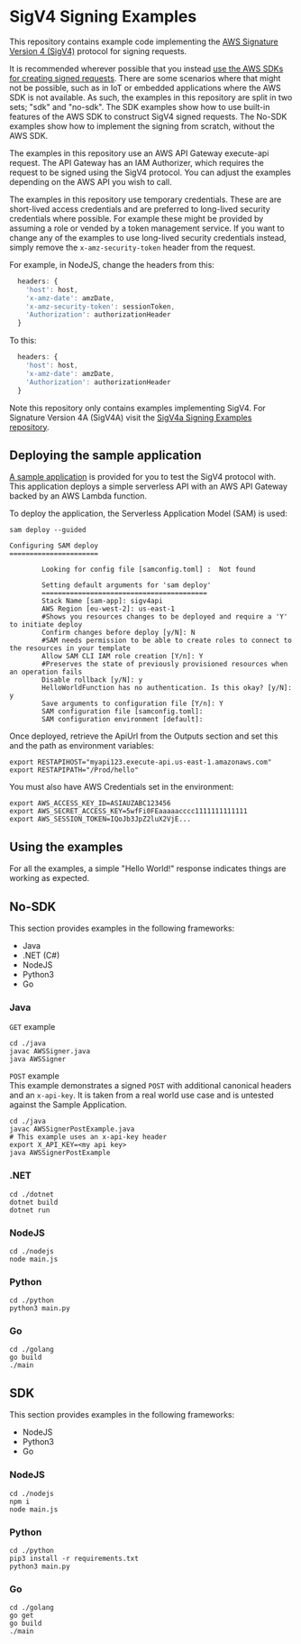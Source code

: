 # SigV4 Signing Examples

This repository contains example code implementing the [AWS Signature Version 4 (SigV4)](https://docs.aws.amazon.com/IAM/latest/UserGuide/reference_aws-signing.html) protocol for signing requests.

It is recommended wherever possible that you instead [use the AWS SDKs for creating signed requests](https://docs.aws.amazon.com/IAM/latest/UserGuide/create-signed-request.html#code-signing-examples). There are some scenarios where that might not be possible, such as in IoT or embedded applications where the AWS SDK is not available. As such, the examples in this repository are split in two sets; "sdk" and "no-sdk". The SDK examples show how to use built-in features of the AWS SDK to construct SigV4 signed requests. The No-SDK examples show how to implement the signing from scratch, without the AWS SDK.

The examples in this repository use an AWS API Gateway execute-api request. The API Gateway has an IAM Authorizer, which requires the request to be signed using the SigV4 protocol. You can adjust the examples depending on the AWS API you wish to call.

The examples in this repository use temporary credentials. These are are short-lived access credentials and are preferred to long-lived security credentials where possible. For example these might be provided by assuming a role or vended by a token management service. If you want to change any of the examples to use long-lived security credentials instead, simply remove the `x-amz-security-token` header from the request.

For example, in NodeJS, change the headers from this:

```javascript
  headers: {
    'host': host,
    'x-amz-date': amzDate,
    'x-amz-security-token': sessionToken,
    'Authorization': authorizationHeader
  }
```

To this:

```javascript
  headers: {
    'host': host,
    'x-amz-date': amzDate,
    'Authorization': authorizationHeader
  }
```

Note this repository only contains examples implementing SigV4. For Signature Version 4A (SigV4A) visit the [SigV4a Signing Examples repository](https://github.com/aws-samples/sigv4a-signing-examples).

## Deploying the sample application

[A sample application](https://docs.aws.amazon.com/serverless-application-model/latest/developerguide/serverless-getting-started-hello-world.html) is provided for you to test the SigV4 protocol with. This application deploys a simple serverless API with an AWS API Gateway backed by an AWS Lambda function.

To deploy the application, the Serverless Application Model (SAM) is used:

```
sam deploy --guided
```

```
Configuring SAM deploy
======================

        Looking for config file [samconfig.toml] :  Not found

        Setting default arguments for 'sam deploy'
        =========================================
        Stack Name [sam-app]: sigv4api
        AWS Region [eu-west-2]: us-east-1
        #Shows you resources changes to be deployed and require a 'Y' to initiate deploy
        Confirm changes before deploy [y/N]: N
        #SAM needs permission to be able to create roles to connect to the resources in your template
        Allow SAM CLI IAM role creation [Y/n]: Y
        #Preserves the state of previously provisioned resources when an operation fails
        Disable rollback [y/N]: y
        HelloWorldFunction has no authentication. Is this okay? [y/N]: y
        Save arguments to configuration file [Y/n]: Y
        SAM configuration file [samconfig.toml]:
        SAM configuration environment [default]:
```

Once deployed, retrieve the ApiUrl from the Outputs section and set this and the path as environment variables:

```
export RESTAPIHOST="myapi123.execute-api.us-east-1.amazonaws.com"
export RESTAPIPATH="/Prod/hello"
```

You must also have AWS Credentials set in the environment:

```
export AWS_ACCESS_KEY_ID=ASIAUZABC123456
export AWS_SECRET_ACCESS_KEY=5wfFi0FEaaaaacccc1111111111111
export AWS_SESSION_TOKEN=IQoJb3JpZ2luX2VjE...
```

## Using the examples

For all the examples, a simple "Hello World!" response indicates things are working as expected.

## No-SDK

This section provides examples in the following frameworks:

* Java
* .NET (C#)
* NodeJS
* Python3
* Go

### Java

`GET` example

```
cd ./java
javac AWSSigner.java
java AWSSigner
```

`POST` example  
This example demonstrates a signed `POST` with additional canonical headers and an `x-api-key`.
It is taken from a real world use case and is untested against the Sample Application.

```
cd ./java
javac AWSSignerPostExample.java
# This example uses an x-api-key header
export X_API_KEY=<my api key>
java AWSSignerPostExample
```

### .NET

```
cd ./dotnet
dotnet build
dotnet run
```

### NodeJS

```
cd ./nodejs
node main.js
```

### Python

```
cd ./python
python3 main.py
```

### Go

```
cd ./golang
go build
./main
```

## SDK

This section provides examples in the following frameworks:

* NodeJS
* Python3
* Go

### NodeJS

```
cd ./nodejs
npm i
node main.js
```

### Python

```
cd ./python
pip3 install -r requirements.txt
python3 main.py
```

### Go

```
cd ./golang
go get
go build
./main
```
